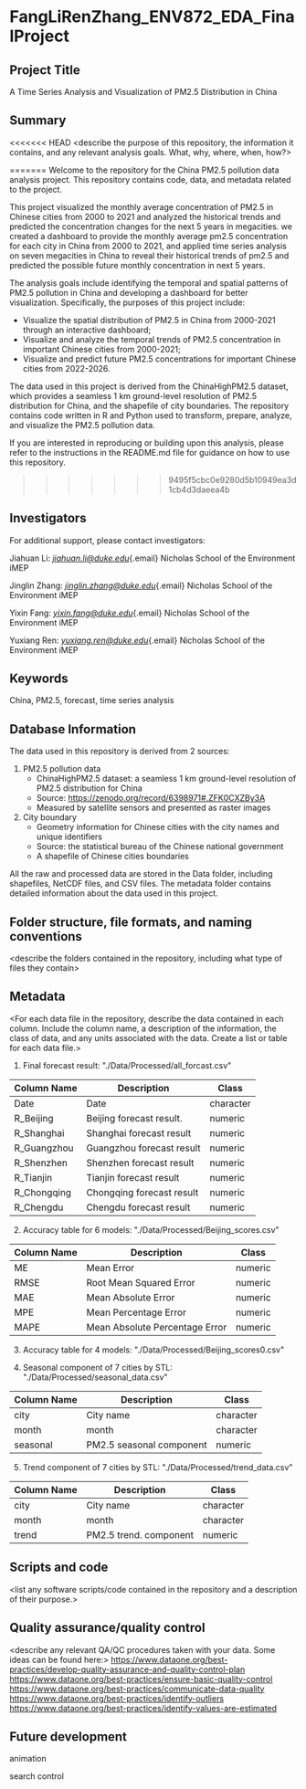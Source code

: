 # FangLiRenZhang_ENV872_EDA_FinalProject

## Project Title

A Time Series Analysis and Visualization of PM2.5 Distribution in China

## Summary

<<<<<<< HEAD
\<describe the purpose of this repository, the information it contains,
and any relevant analysis goals. What, why, where, when, how?\>

=======
Welcome to the repository for the China PM2.5 pollution data analysis project. This repository contains code, data, and metadata related to the project.

This project visualized the monthly average concentration of PM2.5 in Chinese cities from 2000 to 2021 and analyzed the historical trends and predicted the concentration changes for the next 5 years in megacities. we created a dashboard to provide the monthly average pm2.5 concentration for each city in China from 2000 to 2021, and applied time series analysis on seven megacities in China to reveal their historical trends of pm2.5 and predicted the possible future monthly concentration in next 5 years.

The analysis goals include identifying the temporal and spatial patterns of PM2.5 pollution in China and developing a dashboard for better visualization. Specifically, the purposes of this project include:

-   Visualize the spatial distribution of PM2.5 in China from 2000-2021 through an interactive dashboard;
-   Visualize and analyze the temporal trends of PM2.5 concentration in important Chinese cities from 2000-2021;
-   Visualize and predict future PM2.5 concentrations for important Chinese cities from 2022-2026.

The data used in this project is derived from the ChinaHighPM2.5 dataset, which provides a seamless 1 km ground-level resolution of PM2.5 distribution for China, and the shapefile of city boundaries. The repository contains code written in R and Python used to transform, prepare, analyze, and visualize the PM2.5 pollution data.

If you are interested in reproducing or building upon this analysis, please refer to the instructions in the README.md file for guidance on how to use this repository.

>>>>>>> 9495f5cbc0e9280d5b10949ea3d1cb4d3daeea4b
## Investigators

For additional support, please contact investigators:

Jiahuan Li: [*jiahuan.li\@duke.edu*](mailto:jiahuan.li@duke.edu){.email} Nicholas School of the Environment iMEP

Jinglin Zhang: [*jinglin.zhang\@duke.edu*](mailto:jinglin.zhang@duke.edu){.email} Nicholas School of the Environment iMEP

Yixin Fang: [*yixin.fang\@duke.edu*](mailto:yixin.fang@duke.edu){.email} Nicholas School of the Environment iMEP

Yuxiang Ren: [*yuxiang.ren\@duke.edu*](mailto:yuxiang.ren@duke.edu){.email} Nicholas School of the Environment iMEP

## Keywords

China, PM2.5, forecast, time series analysis

## Database Information

The data used in this repository is derived from 2 sources:

1.  PM2.5 pollution data
    -   ChinaHighPM2.5 dataset: a seamless 1 km ground-level resolution of PM2.5 distribution for China
    -   Source: <https://zenodo.org/record/6398971#.ZFK0CXZBy3A>
    -   Measured by satellite sensors and presented as raster images
2.  City boundary
    -   Geometry information for Chinese cities with the city names and unique identifiers
    -   Source: the statistical bureau of the Chinese national government
    -   A shapefile of Chinese cities boundaries

All the raw and processed data are stored in the Data folder, including shapefiles, NetCDF files, and CSV files. The metadata folder contains detailed information about the data used in this project.

## Folder structure, file formats, and naming conventions

\<describe the folders contained in the repository, including what type of files they contain\>

<describe the formats of files for the various purposes contained in the repository>

<describe your file naming conventions>

## Metadata

\<For each data file in the repository, describe the data contained in each column. Include the column name, a description of the information, the class of data, and any units associated with the data. Create a list or table for each data file.\>

1.  Final forecast result: "./Data/Processed/all_forcast.csv"

| Column Name | Description               | Class     |
|-------------|---------------------------|-----------|
| Date        | Date                      | character |
| R_Beijing   | Beijing forecast result.  | numeric   |
| R_Shanghai  | Shanghai forecast result  | numeric   |
| R_Guangzhou | Guangzhou forecast result | numeric   |
| R_Shenzhen  | Shenzhen forecast result  | numeric   |
| R_Tianjin   | Tianjin forecast result   | numeric   |
| R_Chongqing | Chongqing forecast result | numeric   |
| R_Chengdu   | Chengdu forecast result   | numeric   |

2.  Accuracy table for 6 models: "./Data/Processed/Beijing_scores.csv"

| Column Name | Description                    | Class   |
|-------------|--------------------------------|---------|
| ME          | Mean Error                     | numeric |
| RMSE        | Root Mean Squared Error        | numeric |
| MAE         | Mean Absolute Error            | numeric |
| MPE         | Mean Percentage Error          | numeric |
| MAPE        | Mean Absolute Percentage Error | numeric |

3.  Accuracy table for 4 models: "./Data/Processed/Beijing_scores0.csv"

4.  Seasonal component of 7 cities by STL: "./Data/Processed/seasonal_data.csv"

| Column Name | Description              | Class     |
|-------------|--------------------------|-----------|
| city        | City name                | character |
| month       | month                    | character |
| seasonal    | PM2.5 seasonal component | numeric   |

5.  Trend component of 7 cities by STL: "./Data/Processed/trend_data.csv"

| Column Name | Description            | Class     |
|-------------|------------------------|-----------|
| city        | City name              | character |
| month       | month                  | character |
| trend       | PM2.5 trend. component | numeric   |

## Scripts and code

\<list any software scripts/code contained in the repository and a description of their purpose.\>

## Quality assurance/quality control

\<describe any relevant QA/QC procedures taken with your data. Some ideas can be found here:\> <https://www.dataone.org/best-practices/develop-quality-assurance-and-quality-control-plan> <https://www.dataone.org/best-practices/ensure-basic-quality-control> <https://www.dataone.org/best-practices/communicate-data-quality> <https://www.dataone.org/best-practices/identify-outliers> <https://www.dataone.org/best-practices/identify-values-are-estimated>

## Future development

animation

search control
